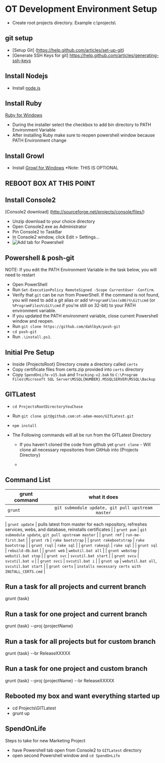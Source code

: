OT Development Environment Setup
============================

* Create root projects directory. Example c:\projects\

git setup
---------
* [Setup Git] (https://help.github.com/articles/set-up-git)
* [Generate SSH Keys for git] https://help.github.com/articles/generating-ssh-keys

Install Nodejs
--------------
* Install [node.js](http://nodejs.org/)

Install Ruby
------------
[Ruby for Windows](http://rubyinstaller.org/)

* During the installer select the checkbox to add bin directory to PATH Environment Variable
* After installing Ruby make sure to reopen powershell window because PATH Environment change

Install Growl
-------------
* Install [Growl for Windows](http://www.growlforwindows.com/gfw/) *Note: THIS IS OPTIONAL

REBOOT BOX AT THIS POINT
------------------------

Install Console2
----------------

[Console2 download] (http://sourceforge.net/projects/console/files/)

* Unzip download to your choice directory
* Open Console2.exe as Administrator
* Pin Console2 to TaskBar
* In Console2 window, click Edit > Settings...
* ![Add tab for Powershell][tabForPowershell]

[tabForPowershell]: https://raw.github.com/ot-adam-moon/GITLatest/master/img/console2_settings.png "Add tab for Powershell"


Powershell & posh-git
-----------------------------
   NOTE: If you edit the PATH Environment Variable in the task below, you will need to restart 

* Open PowerShell
* Run `Set-ExecutionPolicy RemoteSigned -Scope CurrentUser -Confirm`.
* Verify that `git` can be run from PowerShell.
   If the command is not found, you will need to add a git alias or add `%ProgramFiles(x86)%\Git\cmd`
   (or `%ProgramFiles%\Git\cmd` if you're still on 32-bit) to your PATH environment variable.
* If you updated the PATH environment variable, close current Powershell window and reopen.
* Run `git clone https://github.com/dahlbyk/posh-git`
* `cd posh-git`
* Run `.\install.ps1`.


Initial Pre Setup
-------------
* Inside {ProjectsRoot} Directory create a directory called `certs`
* Copy certificate files from certs.zip provided into `certs` directory
* Copy `SpendOnLife-v15.bak` and `Tracking-v2.bak` to `C:\Program Files\Microsoft SQL Server\MSSQL{NUMBER}.MSSQLSERVER\MSSQL\Backup`


GITLatest
-------------
* `cd ProjectsRootDirectoryYouChose`
* Run `git clone git@github.com:ot-adam-moon/GITLatest.git`
* `npm install`
* The Following commands will all be run from the GITLatest Directory

   * If you haven't cloned the code from github yet
     `grunt clone` - Will clone all necessary repositories from GitHub into {Projects Directory} 
        
   * 
   
Command List
------------

| grunt command | what it does  |
| ------------- |:-------------:|
| `grunt` | `git submodule update, git pull upstream master` |

| `grunt update` | pulls latest from master for each repository, refreshes services, webs, and database, reinstalls certificates |
| `grunt pum` | `git submodule update`, `git pull upstream master` |
| `grunt rmf` | `run-me-first.bat` |
| `grunt rb` | `rake bootstrap` |
| `grunt rakebootstrap` | `rake bootstrap` |
| `grunt rsql` | `rake sql` |
| `grunt rakesql` | `rake sql` |
| `grunt sql` | `rebuild-db.bat` |
| `grunt web` | `webutil.bat all` |
| `grunt webstop` | `webutil.bat stop` |
| `grunt svc` | `svcutil.bat start` |
| `grunt svcu` | `svcutil.bat u` |
| `grunt svci` | `svcutil.bat i` |
| `grunt up` | `webutil.bat all`, `svcutil.bat start` |
| `grunt certs` | `installs necessary certs with INSTALL_CERTS.cmd` |


Run a task for all projects and current branch
----------------------------------------------

 grunt {task}

Run a task for one project and current branch
---------------------------------------------

 grunt {task} --proj {projectName}

Run a task for all projects but for custom branch
-------------------------------------------------

 grunt {task} --br ReleaseXXXXX

Run a task for one project and custom branch
--------------------------------------------

 grunt {task} --proj {projectName} --br ReleaseXXXXX


Rebooted my box and want everything started up
----------------------------------------------
* cd Projects\GITLatest
* grunt up


SpendOnLife
-----------

Steps to take for new Marketing Project

* have Powershell tab open from Console2 to `GITLatest` directory
* open second Powershell window and `cd SpendOnLife`

 




